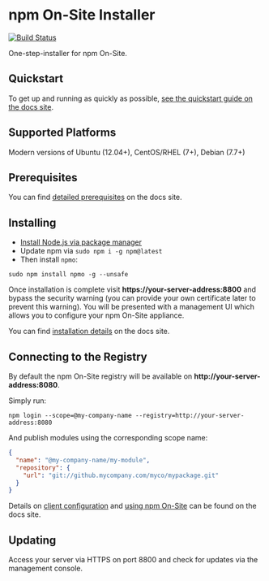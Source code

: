 # npm On-Site Installer

[![Build Status](https://travis-ci.org/npm/npmo-installer.svg?branch=master)](https://travis-ci.org/npm/npmo-installer)

One-step-installer for npm On-Site.

## Quickstart

To get up and running as quickly as possible, [see the quickstart guide on the docs site](https://docs.npmjs.com/enterprise/intro).

## Supported Platforms

Modern versions of Ubuntu (12.04+), CentOS/RHEL (7+), Debian (7.7+)

## Prerequisites

You can find [detailed prerequisites](https://docs.npmjs.com/enterprise/requirements) on the docs site.

## Installing

* [Install Node.js via package manager](https://nodejs.org/en/download/package-manager/)
* Update npm via `sudo npm i -g npm@latest`
* Then install `npmo`:

```shell
sudo npm install npmo -g --unsafe
```

Once installation is complete visit __https://your-server-address:8800__ and bypass the security warning (you can provide your own certificate later to prevent this warning). You will be presented with a management UI which allows you to configure your npm On-Site appliance.

You can find [installation details](https://docs.npmjs.com/enterprise/installation) on the docs site.

## Connecting to the Registry

By default the npm On-Site registry will be available on __http://your-server-address:8080__.

Simply run:

```shell
npm login --scope=@my-company-name --registry=http://your-server-address:8080
```

And publish modules using the corresponding scope name:

```json
{
  "name": "@my-company-name/my-module",
  "repository": {
    "url": "git://github.mycompany.com/myco/mypackage.git"
  }
}
```

Details on [client configuration](https://docs.npmjs.com/enterprise/client-configuration) and [using npm On-Site](https://docs.npmjs.com/enterprise/using-it) can be found on the docs site.

## Updating

Access your server via HTTPS on port 8800 and check for updates via
the management console.
